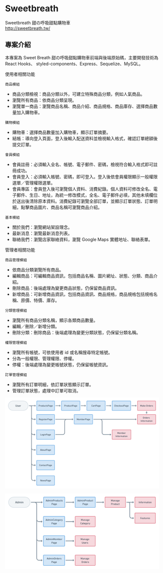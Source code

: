 # Sweetbreath

Sweetbreath 甜の呼吸甜點購物車  
http://sweetbreath.tw/

## 專案介紹

本專案為 Sweet Breath 甜の呼吸甜點購物車前端與後端原始碼，主要開發技術為 React Hooks、
styled-components、Express、Sequelize、MySQL。

使用者相關功能

`商品模組`

- 商品分類檢視：商品分類以外，可建立特殊商品分類，例如人氣商品。
- 瀏覽所有商品：依商品分類呈現。
- 瀏覽單一商品：瀏覽商品名稱、商品介紹、商品規格、商品庫存、選擇商品數量加入購物車。

`購物模組`

- 購物車：選擇商品數量加入購物車，顯示訂單摘要。
- 結帳：導向登入頁面，登入後輸入配送資料並檢視輸入格式，確認訂單總額後提交訂單。

`會員模組`

- 會員註冊：必須輸入全名、帳號、電子郵件、密碼，檢視符合輸入格式即可註冊成功。
- 會員登入：必須輸入帳號、密碼，即可登入。登入後依會員權限顯示一般權限選單／管理權限選單。
- 會員專區：會員登入後可瀏覽個人資料、消費紀錄。個人資料可修改全名、電子郵件、生日、地址，為統一修改模式，全名、電子郵件必填，其他未填欄位於送出後清除原本資料。消費紀錄可瀏覽全部訂單，並顯示訂單狀態、訂單明細，點擊商品圖片、商品名稱可瀏覽商品介紹。

`基本模組`

- 關於我們：瀏覽網站架設理念。
- 最新消息：瀏覽最新消息列表。
- 聯絡我們：瀏覽店家聯絡資料，瀏覽 Google Maps 實體地址、聯絡表單。

管理者相關功能

`商品管理模組`

- 依商品分類瀏覽所有商品。
- 編輯商品：可編輯商品資訊，包括商品名稱、圖片網址、狀態、分類、商品介紹。
- 刪除商品：後端處理為變更商品狀態，仍保留商品資訊。
- 新增商品：可新增商品資訊，包括商品資訊、商品規格，商品規格包括規格名稱、原價、特價、庫存。

`分類管理模組`

- 瀏覽所有商品分類名稱，顯示各類商品數量。
- 編輯／刪除／新增分類。
- 刪除分類：刪除商品：後端處理為變更分類狀態，仍保留分類名稱。

`權限管理模組`

- 瀏覽所有帳號，可依使用者 id 或名稱搜尋特定帳號。
- 分為一般權限、管理權限、停權。
- 停權：後端處理為變更帳號狀態，仍保留帳號資訊。

`訂單管理模組`

- 瀏覽所有訂單明細，依訂單狀態顯示訂單。
- 管理訂單狀態，處理中訂單可取消。

![](./img/UserFlow-Client-v3.png)

![](./img/UserFlow-Admin-v3.png)
